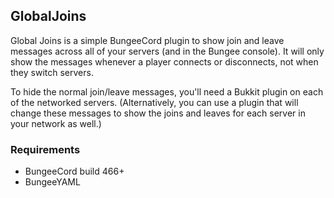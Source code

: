GlobalJoins
-----------
Global Joins is a simple BungeeCord plugin to show join and leave messages across all of your servers (and in the Bungee console). It will only show the messages whenever a player connects or disconnects, not when they switch servers.

To hide the normal join/leave messages, you'll need a Bukkit plugin on each of the networked servers. (Alternatively, you can use a plugin that will change these messages to show the joins and leaves for each server in your network as well.) 

### Requirements
* BungeeCord build 466+
* BungeeYAML
